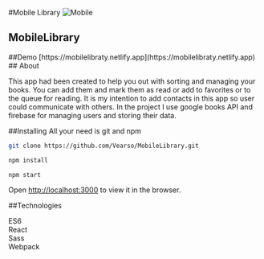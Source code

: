 #Mobile Library
<img src=https://raw.githubusercontent.com/Vearso/MobileLibrary/public/logo512.png alt = Mobile Library></img>
<h2>Mobile<span>Library</span></h2>
##Demo
[https://mobilelibraty.netlify.app](https://mobilelibraty.netlify.app)
## About

This app had been created to help you out with sorting and managing your books. 
You can add them and mark them as read or add to favorites or to the queue 
for reading. It is my intention to add contacts in this app so user could 
communicate with others. In the project I use google books API and firebase 
for managing users and storing their data. 

##Installing 
All your need is git and npm 

```bash
git clone https://github.com/Vearso/MobileLibrary.git

npm install

npm start
```

Open [http://localhost:3000](http://localhost:3000) to view it in the browser.

##Technologies

ES6 <br>
React <br>
Sass <br>
Webpack <br>

##